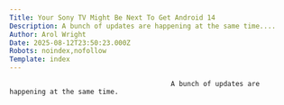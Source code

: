 ```yaml
---
Title: Your Sony TV Might Be Next To Get Android 14
Description: A bunch of updates are happening at the same time....
Author: Arol Wright
Date: 2025-08-12T23:50:23.000Z
Robots: noindex,nofollow
Template: index
---
```


                                            A bunch of updates are happening at the same time.
                                        